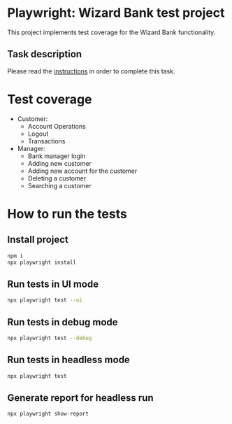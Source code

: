# Playwright: Wizard Bank test project

This project implements test coverage for the Wizard Bank functionality. 

## Task description
Please read the [instructions](TaskDescription.md) in order to complete this task.

# Test coverage

- Customer:
  - Account Operations
  - Logout
  - Transactions
- Manager:
  - Bank manager login
  - Adding new customer
  - Adding new account for the customer
  - Deleting a customer
  - Searching a customer

# How to run the tests

## Install project
```bash
npm i
npx playwright install
```
 ## Run tests in UI mode
```bash
npx playwright test --ui
```
 ## Run tests in debug mode
```bash
npx playwright test --debug
```
 ## Run tests in headless mode
```bash
npx playwright test
```
 ## Generate report for headless run
```bash
npx playwright show-report
```
